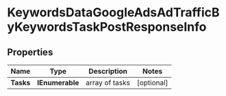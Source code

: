 # KeywordsDataGoogleAdsAdTrafficByKeywordsTaskPostResponseInfo


## Properties

| Name | Type | Description | Notes |
|------------ | ------------- | ------------- | -------------|
**Tasks** | **IEnumerable<KeywordsDataGoogleAdsAdTrafficByKeywordsTaskPostTaskInfo>** | array of tasks |[optional]|